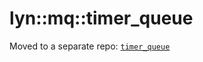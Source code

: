 # lyn::mq::timer\_queue

Moved to a separate repo: [`timer_queue`](https://github.com/TedLyngmo/timer_queue)

